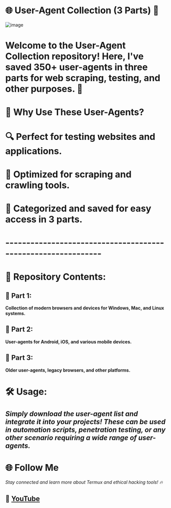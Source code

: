 # 🌐 User-Agent Collection (3 Parts) 🎨
![image](https://github.com/user-attachments/assets/7c96e2f9-13f5-424c-b582-42b4ed1760ae)


# Welcome to the **User-Agent Collection** repository! Here, I've saved **350+ user-agents** in three parts for web scraping, testing, and other purposes. 🎉
# 🌟 Why Use These User-Agents?

# 🔍 Perfect for testing websites and applications.
# 🚀   Optimized for scraping and crawling tools.
# 🌈 Categorized and saved for easy access in 3 parts.
# -------------------------------------------------------------
# 📂 Repository Contents:
## 📄 Part 1:

**Collection of modern browsers and devices for Windows, Mac, and Linux systems.**
## 📄 Part 2:

**User-agents for Android, iOS, and various mobile devices.**
## 📄 Part 3:

**Older user-agents, legacy browsers, and other platforms.**
# 🛠️ Usage:
## *Simply download the user-agent list and integrate it into your projects! These can be used in automation scripts, penetration testing, or any other scenario requiring a wide range of user-agents.*
# 🌐 Follow Me
*Stay connected and learn more about Termux and ethical hacking tools! 🔥*
## 🔗 [YouTube](https://www.youtube.com/@TermuxVibes)
